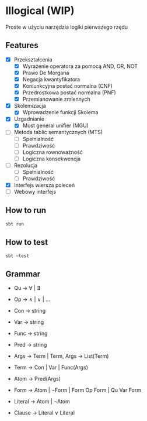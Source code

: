 # Illogical (WIP)

Proste w użyciu narzędzia logiki pierwszego rzędu

## Features

- [x] Przekształcenia
	- [x] Wyrażenie operatora za pomocą AND, OR, NOT
	- [x] Prawo De Morgana
	- [x] Negacja kwantyfikatora
	- [x] Koniunkcyjna postać normalna (CNF)
	- [x] Przedrostkowa postać normalna (PNF)
	- [x] Przemianowanie zmiennych
- [x] Skolemizacja
	- [x] Wprowadzenie funkcji Skolema
- [x] Uzgadnianie
	- [x] Most general unifier (MGU)
- [ ] Metoda tablic semantycznych (MTS)
	- [ ] Spełnialność
	- [ ] Prawdziwość
	- [ ] Logiczna rownoważność
	- [ ] Logiczna konsekwencja
- [ ] Rezolucja
	- [ ] Spełnialność
	- [ ] Prawdziwość
- [x] Interfejs wiersza poleceń
- [ ] Webowy interfejs

## How to run

```sh
sbt run
 ```

## How to test

```sh
sbt ~test
```

## Grammar

- Qu → ∀ | ∃
- Op → ∧ | ∨ | …
- Con → string
- Var → string
- Func → string
- Pred → string

- Args → Term | Term, Args → List(Term)
- Term → Con | Var | Func(Args)
- Atom → Pred(Args)
- Form → Atom | ¬Form | Form Op Form | Qu Var Form
- Literal → Atom | ¬Atom
- Clause → Literal ∨ Literal
